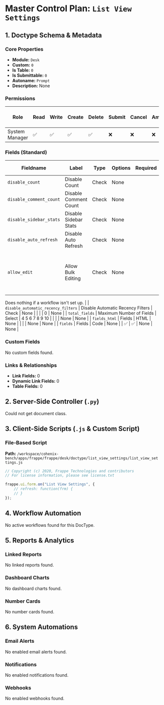 # Master Control Plan: `List View Settings`

## 1. Doctype Schema & Metadata

### Core Properties
- **Module:** `Desk`
- **Custom:** `0`
- **Is Table:** `0`
- **Is Submittable:** `0`
- **Autoname:** `Prompt`
- **Description:** None

### Permissions
| Role | Read | Write | Create | Delete | Submit | Cancel | Amend | Report | Import | Export | Print | Email | Share | Set User Perms |
|---|---|---|---|---|---|---|---|---|---|---|---|---|---|---|
| System Manager | ✅ | ✅ | ✅ | ✅ | ❌ | ❌ | ❌ | ❌ | ❌ | ❌ | ✅ | ✅ | ✅ | ❌ |


### Fields (Standard)
| Fieldname | Label | Type | Options | Required | Hidden | Read Only | Default | Description |
|---|---|---|---|---|---|---|---|---|
| `disable_count` | Disable Count | Check | None |  |  |  | 0 | None |
| `disable_comment_count` | Disable Comment Count | Check | None |  |  |  | 0 | None |
| `disable_sidebar_stats` | Disable Sidebar Stats | Check | None |  |  |  | 0 | None |
| `disable_auto_refresh` | Disable Auto Refresh | Check | None |  |  |  | 0 | None |
| `allow_edit` | Allow Bulk Editing | Check | None |  |  |  | 0 | Allow editing even if the doctype has a workflow set up.

Does nothing if a workflow isn't set up. |
| `disable_automatic_recency_filters` | Disable Automatic Recency Filters | Check | None |  |  |  | 0 | None |
| `total_fields` | Maximum Number of Fields | Select | 
4
5
6
7
8
9
10 |  |  |  | None | None |
| `fields_html` | Fields | HTML | None |  |  |  | None | None |
| `fields` | Fields | Code | None |  | ✅ | ✅ | None | None |


### Custom Fields
No custom fields found.


### Links & Relationships
- **Link Fields:** 0
- **Dynamic Link Fields:** 0
- **Table Fields:** 0

## 2. Server-Side Controller (`.py`)
Could not get document class.


## 3. Client-Side Scripts (`.js` & Custom Script)
### File-Based Script
**Path:** `/workspace/cohenix-bench/apps/frappe/frappe/desk/doctype/list_view_settings/list_view_settings.js`
```javascript
// Copyright (c) 2020, Frappe Technologies and contributors
// For license information, please see license.txt

frappe.ui.form.on("List View Settings", {
	// refresh: function(frm) {
	// }
});

```




## 4. Workflow Automation
No active workflows found for this DocType.


## 5. Reports & Analytics
### Linked Reports
No linked reports found.


### Dashboard Charts
No dashboard charts found.


### Number Cards
No number cards found.


## 6. System Automations
### Email Alerts
No enabled email alerts found.


### Notifications
No enabled notifications found.


### Webhooks
No enabled webhooks found.
